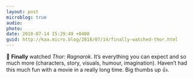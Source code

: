 ```yaml
---
layout: post
microblog: true
audio: 
photo: 
date: 2018-07-14 15:29:49 +0400
guid: http://kaa.micro.blog/2018/07/14/finally-watched-thor.html
---
```

🎥 **Finally** watched _Thor: Ragnarok_. It’s everything you can expect and so much more (characters, story, visuals, humour, imagination). Haven’t had this much fun with a movie in a really long time. Big thumbs up 👍.
